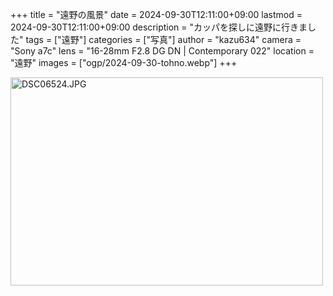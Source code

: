 +++
title = "遠野の風景"
date = 2024-09-30T12:11:00+09:00
lastmod = 2024-09-30T12:11:00+09:00
description = "カッパを探しに遠野に行きました"
tags = ["遠野"]
categories = ["写真"]
author = "kazu634"
camera = "Sony a7c"
lens = "16-28mm F2.8 DG DN | Contemporary 022"
location = "遠野"
images = ["ogp/2024-09-30-tohno.webp"]
+++

<a data-flickr-embed="true" href="https://www.flickr.com/photos/42332031@N02/54037866999/in/album-72177720320792412" title="DSC06524.JPG"><img src="https://live.staticflickr.com/65535/54037866999_4e87cddd03.jpg" width="500" height="333" alt="DSC06524.JPG"/></a><script async src="//embedr.flickr.com/assets/client-code.js" charset="utf-8"></script>
